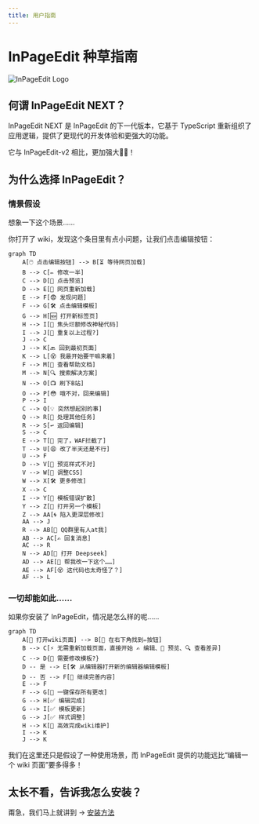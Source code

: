 ```yaml
---
title: 用户指南
---
```


# InPageEdit 种草指南

![InPageEdit Logo](/images/logo/InPageEdit.png)

## 何谓 InPageEdit NEXT？

InPageEdit NEXT 是 InPageEdit 的下一代版本，它基于 TypeScript 重新组织了应用逻辑，提供了更现代的开发体验和更强大的功能。

它与 InPageEdit-v2 相比，更加强大💪🏻！

## 为什么选择 InPageEdit？

### 情景假设

想象一下这个场景……

你打开了 wiki，发现这个条目里有点小问题，让我们点击编辑按钮：

```mermaid
graph TD
    A[🖱️ 点击编辑按钮] --> B[⏳ 等待网页加载]
    B --> C[✏️ 修改一半]
    C --> D[👀 点击预览]
    D --> E[🔄 网页重新加载]
    E --> F[😨 发现问题]
    F --> G[🛠️ 点击编辑模板]
    G --> H[🆕 打开新标签页]
    H --> I[🤯 焦头烂额修改神秘代码]
    I --> J[🔁 重复以上过程?]
    J --> C
    J --> K[🔙 回到最初页面]
    K --> L[😵 我最开始要干嘛来着]
    F --> M[📖 查看帮助文档]
    M --> N[🔍 搜索解决方案]
    N --> O[📺 刷下B站]
    O --> P[😳 哦不对，回来编辑]
    P --> I
    C --> Q[💡 突然想起别的事]
    Q --> R[🧹 处理其他任务]
    R --> S[↩️ 返回编辑]
    S --> C
    E --> T[🚫 完了，WAF拦截了]
    T --> U[😩 改了半天还是不行]
    U --> F
    D --> V[🎨 预览样式不对]
    V --> W[🎯 调整CSS]
    W --> X[🛠️ 更多修改]
    X --> C
    I --> Y[🐛 模板错误扩散]
    Y --> Z[📂 打开另一个模板]
    Z --> AA[🌀 陷入更深层修改]
    AA --> J
    R --> AB[💬 QQ群里有人at我]
    AB --> AC[✍️ 回复消息]
    AC --> R
    N --> AD[🤖 打开 Deepseek]
    AD --> AE[🙋 帮我改一下这个……]
    AE --> AF[😵 这代码也太奇怪了？]
    AF --> L
```

### 一切却能如此……

如果你安装了 InPageEdit，情况是怎么样的呢……

```mermaid
graph TD
    A[📖 打开wiki页面] --> B[🔎 在右下角找到✏️按钮]
    B --> C[⚡ 无需重新加载页面，直接开始 ✍️ 编辑、👀 预览、🔍 查看差异]
    C --> D{🧐 需要修改模板?}
    D -- 是 --> E[🛠️ 从编辑器打开新的编辑器编辑模板]
    D -- 否 --> F[🧩 继续完善内容]
    E --> F
    F --> G[💾 一键保存所有更改]
    G --> H[✅ 编辑完成]
    G --> I[✅ 模板更新]
    G --> J[✅ 样式调整]
    H --> K[🚀 高效完成wiki维护]
    I --> K
    J --> K

```

我们在这里还只是假设了一种使用场景，而 InPageEdit 提供的功能远比“编辑一个 wiki 页面”要多得多！

## 太长不看，告诉我怎么安装？

甭急，我们马上就讲到 → [安装方法](installation.md)
